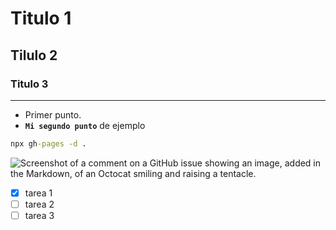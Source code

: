 # Titulo 1
## Tilulo 2
### Titulo 3

---

- Primer punto.
- **``Mi segundo punto``** de ejemplo

```cmd
npx gh-pages -d .
```
![Screenshot of a comment on a GitHub issue showing an image, added in the Markdown, of an Octocat smiling and raising a tentacle.](https://myoctocat.com/assets/images/base-octocat.svg)

- [x] tarea 1
- [ ] tarea 2
- [ ] tarea 3
